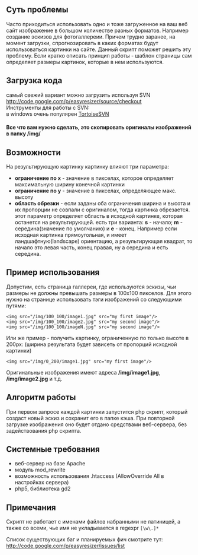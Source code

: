 ## Суть проблемы ##
Часто приходиться использовать одно и тоже загруженное на ваш веб сайт изображение в большом количестве разных форматов. Например создание эскизов для фотогаллереии. Причем трудно заранее, на момент загрузки, спрогнозировать в каких форматах будут использоваться картинки на сайте. Данный скрипт поможет решить эту проблему. Если кратко описать принцип работы - шаблон страницы сам определяет размеры картинок, которые в нем используются.

## Загрузка кода ##
самый свежий вариант можно загрузить используя SVN http://code.google.com/p/easyresizer/source/checkout<br />
Инструменты для работы с SVN:<br />
в windows очень популярен [TortoiseSVN](http://tortoisesvn.tigris.org/)<br />

#### Все что вам нужно сделать, это скопировать оригиналы изображений в папку **/img/** ####

## Возможности ##
На результирующую картинку картинку влияют три параметра:
  * **ограничение по x** - значение в пикселах, которое определяет максимальную ширину конечной картинки
  * **ограничение по у** - значение в пикселах, определяющее макс. высоту
  * **область обрезки** - если заданы оба ограничения ширина и высота и их пропорции не совпали с оригиналом, тогда картинка обрезается. этот параметр определяет область в исходной картинке, которая останется на результирующей. есть три варианта: **s** - начало; **m** - середина(значение по умолчанию) и **e** - конец. Например если исходная картинка прямоугольная, и имеет ландшафтную(landscape) ориентацию, а результирующая квадрат, то начало это левая часть, конец правая, ну а середина и есть середина.



## Пример использования ##
Допустим, есть страница галлереи, где используются эскизы, чьи размеры не должны превышать размеры в 100x100 пикселов.
Для этого нужно на странице использовать тэги изображений со следующими путями:
```
<img src="/img/100_100/image1.jpg" src="my first image"/>
<img src="/img/100_100/image2.jpg" src="my second image"/>
<img src="/img/100_100/imageN.jpg" src="my second image"/>
```
Или же пример - получить картинку, ограниченную по только высоте в 200px:
(ширина результата будет зависеть от пропорций исходной картинки)
```
<img src="/img/0_200/image1.jpg" src="my first image"/>
```
Оригинальные изображения имеют адреса **/img/image1.jpg**, **/img/image2.jpg** и т.д.


## Алгоритм работы ##
При первом запросе каждой картинки запустится php скрипт, который создаст новый эскиз и сохранит его в папке кэша. При повторной загрузке изображения оно будет отдано средствами веб-сервера, без задействования php скрипта.


## Системные требования ##
  * веб-сервер на базе Apache
  * модуль mod\_rewrite
  * возможность использования .htaccess (AllowOverride All в настройках сервера)
  * php5, библиотека gd2

## Примечания ##
Скрипт не работает с именами файлов набранными не латиницей, a также со всеми, чье имя не укладывается в regexpr `[\w\.]*` <br />

Список существующих баг и планируемых фич смотрите тут:<br />
http://code.google.com/p/easyresizer/issues/list <br />


